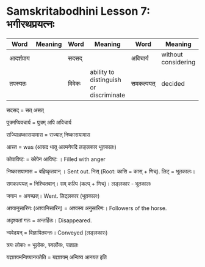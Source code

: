 # Samskritabodhini Lesson 7: भगीरथप्रयत्नः

| Word | Meaning | Word | Meaning |  Word | Meaning | Word | Meaning |
| --- | --- | --- | --- | --- | --- | --- | --- | 
| आदर्शप्राय |  |सदसद् |  | अविचार्य | without considering | तदीयम् | belonging to him/it |
| तपस्यतः |  | विवेकः | ability to distinguish or discriminate | समकल्पयत् | decided | अन्ततः | finally | 


सदसद् = सत् असत् 

पुत्रमप्यिवचार्य = पुत्रम् अपि अविचार्य

राज्यािन्नष्कासयामास = राज्यात् निष्कासयामास

आस्त = was (आसद धातु आत्मनेपदि लङ्लकार भूतकालः)

कोपाविष्टः = कोपेन आविष्टः । Filled with anger

निष्कासयामास = बहिष्कृतवान् । Sent out.  निस् (Root: कासि = कास् + णिच्). लिट् = भूतकालः।

समकल्पयत् = निश्चितवान्। सम् कल्पि (कल्प् + णिच्)। लङ्लकार - भूतकालः

जगाम = अगच्छत्। Went. लिट्लकार (भूतकालः)

अश्वानुसारिणः (अश्वानिसारिन्) = अश्वस्य अनुसारिणः। Followers of the horse.

अदृश्यतां गतः = अन्तर्हितः। Disappeared.

न्यवेदयन् = विज्ञापितवन्तः। Conveyed (लङ्लकारः)

त्रयः लोकाः = भूलोकः, स्वर्लोकः, पातालः

यज्ञाश्वमन्विष्यानयतेति = यज्ञाश्वम् अन्विष्य आनयत इति